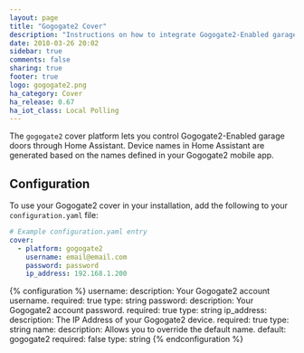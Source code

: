 ```yaml
---
layout: page
title: "Gogogate2 Cover"
description: "Instructions on how to integrate Gogogate2-Enabled garage door covers into Home Assistant."
date: 2018-03-26 20:02
sidebar: true
comments: false
sharing: true
footer: true
logo: gogogate2.png
ha_category: Cover
ha_release: 0.67
ha_iot_class: Local Polling
---
```


The `gogogate2` cover platform lets you control Gogogate2-Enabled garage doors through Home Assistant. Device names in Home Assistant are generated based on the names defined in your Gogogate2 mobile app.

## Configuration

To use your Gogogate2 cover in your installation, add the following to your `configuration.yaml` file:

```yaml
# Example configuration.yaml entry
cover:
  - platform: gogogate2
    username: email@email.com
    password: password
    ip_address: 192.168.1.200
```

{% configuration %}
username:
  description: Your Gogogate2 account username.
  required: true
  type: string
password:
  description: Your Gogogate2 account password.
  required: true
  type: string
ip_address:
  description: The IP Address of your Gogogate2 device.
  required: true
  type: string
name:
  description: Allows you to override the default name.
  default: gogogate2
  required: false
  type: string
{% endconfiguration %}
